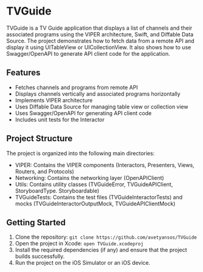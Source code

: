 #  TVGuide

TVGuide is a TV Guide application that displays a list of channels and their associated programs using the VIPER architecture, Swift, and Diffable Data Source. The project demonstrates how to fetch data from a remote API and display it using UITableView or UICollectionView. It also shows how to use Swagger/OpenAPI to generate API client code for the application.

## Features

- Fetches channels and programs from remote API
- Displays channels vertically and associated programs horizontally
- Implements VIPER architecture
- Uses Diffable Data Source for managing table view or collection view
- Uses Swagger/OpenAPI for generating API client code
- Includes unit tests for the Interactor

## Project Structure

The project is organized into the following main directories:

- VIPER: Contains the VIPER components (Interactors, Presenters, Views, Routers, and Protocols)
- Networking: Contains the networking layer (OpenAPIClient)
- Utils: Contains utility classes (TVGuideError, TVGuideAPIClient, StoryboardType. Storyboardable)
- TVGuideTests: Contains the test files (TVGuideInteractorTests) and mocks (TVGuideInteractorOutputMock, TVGuideAPIClientMock)

## Getting Started

1. Clone the repository: `git clone https://github.com/avetyansos/TVGuide`
2. Open the project in Xcode: `open TVGuide.xcodeproj`
3. Install the required dependencies (if any) and ensure that the project builds successfully.
4. Run the project on the iOS Simulator or an iOS device.
